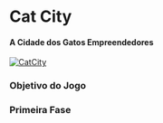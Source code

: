 # Cat City
#### A Cidade dos Gatos Empreendedores

[![CatCity](https://i.im.ge/2024/01/13/3V6txY.CatCity.gif)](https://im.ge/i/3V6txY)

### Objetivo do Jogo

### Primeira Fase
